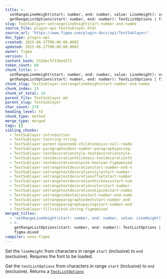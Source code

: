 ```yaml
---
title: >-
  setRangeLineHeight(start: number, end: number, value: LineHeight): void +
  getRangeListOptions(start: number, end: number): TextListOptions | figma.mixed
slug: TextSublayer-setrangelineheightstart-number-end-numbe
source_file: plugin-api-TextSublayer.html
source_url: 'https://www.figma.com/plugin-docs/api/TextSublayer/'
doc_type: plugin-api
created: 2025-06-27T00:00:00.000Z
updated: 2025-06-27T00:00:00.000Z
owner: figma
version: 1
content_hash: 315dec5f336ed2f2
token_count: 80
chunk_title: >-
  setRangeLineHeight(start: number, end: number, value: LineHeight): void +
  getRangeListOptions(start: number, end: number): TextListOptions | figma.mixed
chunk_slug: TextSublayer-setrangelineheightstart-number-end-numbe
chunk_index: 13
chunk_of_total: 18
parent_file: TextSublayer.md
parent_slug: TextSublayer
char_count: 278
heading_level: h3
chunk_type: method
merge_type: merged
tags: []
sibling_chunks:
  - TextSublayer-introduction
  - TextSublayer-tostring-string
  - TextSublayer-parent-basenode-childrenmixin-null-reado
  - TextSublayer-paragraphindent-number-paragraphspacing-
  - TextSublayer-textdecorationstyle-textdecorationstyle-
  - TextSublayer-textdecorationthickness-textdecorationth
  - TextSublayer-textdecorationskipink-boolean-figmamixed
  - TextSublayer-setrangetextdecorationstart-number-end-n
  - TextSublayer-setrangetextdecorationstylestart-number-
  - TextSublayer-setrangetextdecorationoffsetstart-number
  - TextSublayer-setrangetextdecorationthicknessstart-num
  - TextSublayer-setrangetextdecorationcolorstart-number-
  - TextSublayer-setrangetextdecorationskipinkstart-numbe
  - TextSublayer-setrangeindentationstart-number-end-numb
  - TextSublayer-setrangeparagraphindentstart-number-end-
  - TextSublayer-setrangeparagraphspacingstart-number-end
  - TextSublayer-fillstyleid-string-figmamixed
merged_titles:
  - 'setRangeLineHeight(start: number, end: number, value: LineHeight): void'
  - >-
    getRangeListOptions(start: number, end: number): TextListOptions |
    figma.mixed
compiler: noos-figma
---
```


Set the `lineHeight` from characters in range `start` (inclusive) to `end` (exclusive). Requires the font to be loaded.

Get the `textListOptions` from characters in range `start` (inclusive) to `end` (exclusive). Returns a [`TextListOptions`](/plugin-docs/api/TextListOptions/)
